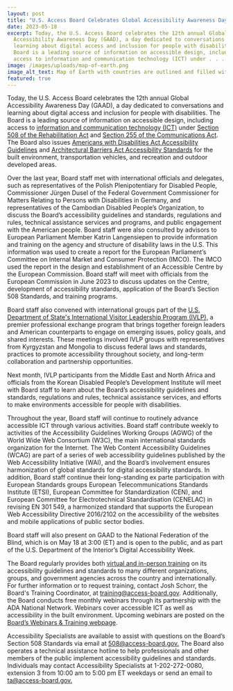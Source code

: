 ```yaml
---
layout: post
title: "U.S. Access Board Celebrates Global Accessibility Awareness Day "
date: 2023-05-18
excerpt: Today, the U.S. Access Board celebrates the 12th annual Global
  Accessibility Awareness Day (GAAD), a day dedicated to conversations and
  learning about digital access and inclusion for people with disabilities. The
  Board is a leading source of information on accessible design, including
  access to information and communication technology (ICT) under . . .
image: /images/uploads/map-of-earth.png
image_alt_text: Map of Earth with countries are outlined and filled with nodes and connectors
featured: true
---
```

Today, the U.S. Access Board celebrates the 12th annual Global Accessibility Awareness Day (GAAD), a day dedicated to conversations and learning about digital access and inclusion for people with disabilities. The Board is a leading source of information on accessible design, including access to [information and communication technology (ICT)](https://www.access-board.gov/ict/) under [Section 508 of the Rehabilitation Act](https://www.access-board.gov/law/ra.html#section-508-federal-electronic-and-information-technology) and [Section 255 of the Communications Act](https://www.access-board.gov/law/ta.html). The Board also issues [Americans with Disabilities Act Accessibility Guidelines](https://www.access-board.gov/ada/) and [Architectural Barriers Act Accessibility Standards](https://www.access-board.gov/aba/) for the built environment, transportation vehicles, and recreation and outdoor developed areas. 

Over the last year, Board staff met with international officials and delegates, such as representatives of the Polish Plenipotentiary for Disabled People, Commissioner Jürgen Dusel of the Federal Government Commissioner for Matters Relating to Persons with Disabilities in Germany, and representatives of the Cambodian Disabled People’s Organization, to discuss the Board’s accessibility guidelines and standards, regulations and rules, technical assistance services and programs, and public engagement with the American people. Board staff were also consulted by advisors to European Parliament Member Katrin Langensiepen to provide information and training on the agency and structure of disability laws in the U.S. This information was used to create a report for the European Parliament’s Committee on Internal Market and Consumer Protection (IMCO). The IMCO used the report in the design and establishment of an Accessible Centre by the European Commission. Board staff will meet with officials from the European Commission in June 2023 to discuss updates on the Centre, development of accessibility standards, application of the Board’s Section 508 Standards, and training programs. 

Board staff also convened with international groups part of the [U.S. Department of State's International Visitor Leadership Program (IVLP),](https://eca.state.gov/ivlp) a premier professional exchange program that brings together foreign leaders and American counterparts to engage on emerging issues, policy goals, and shared interests. These meetings involved IVLP groups with representatives from Kyrgyzstan and Mongolia to discuss federal laws and standards, practices to promote accessibility throughout society, and long-term collaboration and partnership opportunities.  

Next month, IVLP participants from the Middle East and North Africa and officials from the Korean Disabled People’s Development Institute will meet with Board staff to learn about the Board’s accessibility guidelines and standards, regulations and rules, technical assistance services, and efforts to make environments accessible for people with disabilities. 

Throughout the year, Board staff will continue to routinely advance accessible ICT through various activities. Board staff contribute weekly to activities of the Accessibility Guidelines Working Groups (AGWG) of the World Wide Web Consortium (W3C), the main international standards organization for the Internet. The Web Content Accessibility Guidelines (WCAG) are part of a series of web accessibility guidelines published by the Web Accessibility Initiative (WAI), and the Board’s involvement ensures harmonization of global standards for digital accessibility standards. In addition, Board staff continue their long-standing ex parte participation with European Standards groups European Telecommunications Standards Institute (ETSI), European Committee for Standardization (CEN), and European Committee for Electrotechnical Standardisation (CENELAC) in revising EN 301 549, a harmonized standard that supports the European Web Accessibility Directive 2016/2102 on the accessibility of the websites and mobile applications of public sector bodies. 

Board staff will also present on GAAD to the National Federation of the Blind, which is on May 18 at 3:00 (ET) and is open to the public, and as part of the U.S. Department of the Interior’s Digital Accessibility Week. 

The Board regularly provides both [virtual and in-person training](https://www.access-board.gov/webinars/training.html) on its accessibility guidelines and standards to many different organizations, groups, and government agencies across the country and internationally. For further information or to request training, contact Josh Schorr, the Board's Training Coordinator, at [training@access-board.gov](mailto:training@access-board.gov). Additionally, the Board conducts free monthly webinars through its partnership with the ADA National Network. Webinars cover accessible ICT as well as accessibility in the built environment. Upcoming webinars are posted on the [Board’s Webinars & Training webpage](https://www.access-board.gov/webinars/). 

Accessibility Specialists are available to assist with questions on the Board’s Section 508 Standards via email at [508@access-board.gov.](mailto:508@access-board.gov) The Board also operates a technical assistance hotline to help professionals and other members of the public implement accessibility guidelines and standards. Individuals may contact Accessibility Specialists at 1-202-272-0080, extension 3 from 10:00 am to 5:00 pm ET weekdays or send an email to [ta@access-board.gov.](mailto:ta@access-board.gov)